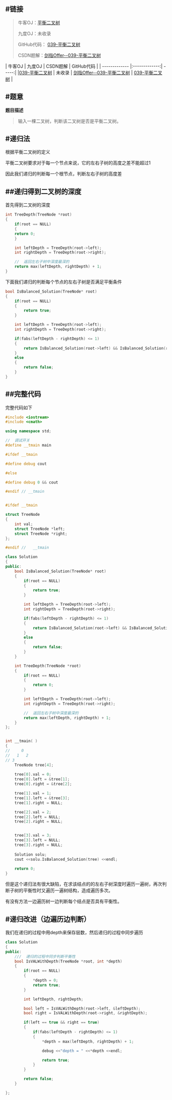 #链接
------- 
>牛客OJ：[平衡二叉树](http://www.nowcoder.com/practice/8b3b95850edb4115918ecebdf1b4d222?tpId=13&tqId=11192&rp=2&ru=%2Fta%2Fcoding-interviews&qru=%2Fta%2Fcoding-interviews%2Fquestion-ranking)
> 
>九度OJ：未收录
> 
>GitHub代码： [039-平衡二叉树](https://github.com/gatieme/CodingInterviews/tree/master/039-平衡二叉树%5B附加%5D)
>
>CSDN题解：[剑指Offer--039-平衡二叉树](http://blog.csdn.net/gatieme/article/details/51346422)


| 牛客OJ | 九度OJ | CSDN题解 | GitHub代码 | 
| ------------- |:-------------:| -----:|
|[039-平衡二叉树](http://www.nowcoder.com/practice/8b3b95850edb4115918ecebdf1b4d222?tpId=13&tqId=11192&rp=2&ru=%2Fta%2Fcoding-interviews&qru=%2Fta%2Fcoding-interviews%2Fquestion-ranking) | 未收录 | [剑指Offer--039-平衡二叉树](http://blog.csdn.net/gatieme/article/details/51346422) | [039-平衡二叉树](https://github.com/gatieme/CodingInterviews/tree/master/039-平衡二叉树%5B附加%5D) |



#题意
-------

**题目描述**

>输入一棵二叉树，判断该二叉树是否是平衡二叉树。


#递归法
-------

根据平衡二叉树的定义

平衡二叉树要求对于每一个节点来说，它的左右子树的高度之差不能超过1

因此我们递归的判断每一个根节点，判断左右子树的高度差

##递归得到二叉树的深度
-------

首先得到二叉树的深度
```cpp
int TreeDepth(TreeNode *root)
{
    if(root == NULL)
    {
    return 0;
    }

    int leftDepth = TreeDepth(root->left);
    int rightDepth = TreeDepth(root->right);

    //  返回左右子树中深度最深的
    return max(leftDepth, rightDepth) + 1;
}
```

下面我们递归的判断每个节点的左右子树是否满足平衡条件
```cpp
bool IsBalanced_Solution(TreeNode* root)
{
    if(root == NULL)
    {
        return true;
    }

    int leftDepth = TreeDepth(root->left);
    int rightDepth = TreeDepth(root->right);

    if(fabs(leftDepth - rightDepth) <= 1)
    {
        return IsBalanced_Solution(root->left) && IsBalanced_Solution(root->right);
    }
    else
    {
        return false;
    }
}
```

##完整代码
-------


完整代码如下

```cpp
#include <iostream>
#include <cmath>

using namespace std;

//  调试开关
#define __tmain main

#ifdef __tmain

#define debug cout

#else

#define debug 0 && cout

#endif // __tmain


#ifdef __tmain

struct TreeNode
{
    int val;
    struct TreeNode *left;
    struct TreeNode *right;
};

#endif //   __tmain

class Solution
{
public:
    bool IsBalanced_Solution(TreeNode* root)
    {
        if(root == NULL)
        {
            return true;
        }

        int leftDepth = TreeDepth(root->left);
        int rightDepth = TreeDepth(root->right);

        if(fabs(leftDepth - rightDepth) <= 1)
        {
            return IsBalanced_Solution(root->left) && IsBalanced_Solution(root->right);
        }
        else
        {
            return false;
        }
    }

    int TreeDepth(TreeNode *root)
    {
        if(root == NULL)
        {
            return 0;
        }

        int leftDepth = TreeDepth(root->left);
        int rightDepth = TreeDepth(root->right);

        //  返回左右子树中深度最深的
        return max(leftDepth, rightDepth) + 1;
    }
};


int __tmain( )
{
//     0
//   1   2
// 3   
    TreeNode tree[4];
    
    tree[0].val = 0;
    tree[0].left = &tree[1];
    tree[0].right = &tree[2];

    tree[1].val = 1;
    tree[1].left = &tree[3];
    tree[1].right = NULL;

    tree[2].val = 2;
    tree[2].left = NULL;
    tree[2].right = NULL;


    tree[3].val = 3;
    tree[3].left = NULL;
    tree[3].right = NULL;
    
    Solution solu;
    cout <<solu.IsBalanced_Solution(tree) <<endl;
    
    return 0;
}
```

但是这个递归法有很大缺陷，在求该结点的的左右子树深度时遍历一遍树，再次判断子树的平衡性时又遍历一遍树结构，造成遍历多次。

有没有方法一边遍历树一边判断每个结点是否具有平衡性。


#递归改进（边遍历边判断）
-------

我们在递归的过程中用depth来保存层数，然后递归的过程中同步遍历


```cpp
class Solution
{
public:    
    ///  递归的过程中同步判断平衡性
    bool IsVALWithDepth(TreeNode *root, int *depth)
    {
        if(root == NULL)
        {
            *depth = 0;
            return true;
        }

        int leftDepth, rightDepth;

        bool left = IsVALWithDepth(root->left, &leftDepth);
        bool right = IsVALWithDepth(root->right, &rightDepth);

        if(left == true && right == true)
        {
            if(fabs(leftDepth - rightDepth) <= 1)
            {
                *depth = max(leftDepth, rightDepth) + 1;

                debug <<"depth = " <<*depth <<endl;

                return true;
            }
        }

        return false;
    }

};
```